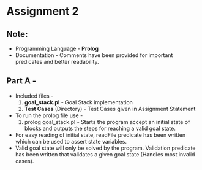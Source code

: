 # Assignment 2

## Note: 

- Programming Language - **Prolog**
- Documentation - Comments have been provided for important predicates and better readability. 

## Part A -

- Included files -
    1. **goal_stack.pl** - Goal Stack implementation
    2. **Test Cases** (Directory) - Test Cases given in Assignment Statement
- To run the prolog file use -
    1. prolog goal_stack.pl - Starts the program accept an initial state of blocks and outputs the steps for reaching a valid goal state.
- For easy reading of initial state, readFile predicate has been written which can be used to assert state variables.
- Valid goal state will only be solved by the program. Validation predicate has been written that validates a given goal state (Handles most invalid cases).